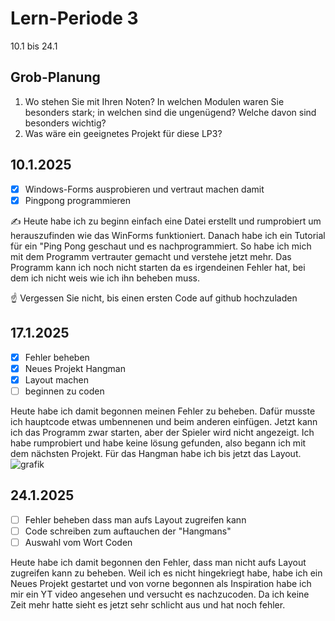 # Lern-Periode 3

10.1 bis 24.1

## Grob-Planung

1. Wo stehen Sie mit Ihren Noten? In welchen Modulen waren Sie besonders stark; in welchen sind die ungenügend? Welche davon sind besonders wichtig?
4. Was wäre ein geeignetes Projekt für diese LP3?

## 10.1.2025

- [X] Windows-Forms ausprobieren und vertraut machen damit
- [X] Pingpong programmieren

✍️ Heute habe ich zu beginn einfach eine Datei erstellt und rumprobiert um herauszufinden wie das WinForms funktioniert. Danach habe ich ein Tutorial für ein "Ping Pong geschaut und es nachprogrammiert. So habe ich mich mit dem Programm vertrauter gemacht und verstehe jetzt mehr. Das Programm kann ich noch nicht starten da es irgendeinen Fehler hat, bei dem ich nicht weis wie ich ihn beheben muss. 

☝️ Vergessen Sie nicht, bis einen ersten Code auf github hochzuladen

## 17.1.2025
- [X] Fehler beheben
- [X] Neues Projekt Hangman
- [X] Layout machen
- [ ] beginnen zu coden

Heute habe ich damit begonnen meinen Fehler zu beheben. Dafür musste ich hauptcode etwas umbennenen und beim anderen einfügen. Jetzt kann ich das Programm zwar starten, aber der Spieler wird nicht angezeigt. Ich habe rumprobiert und habe keine lösung gefunden, also begann ich mit dem nächsten Projekt. Für das Hangman habe ich bis jetzt das Layout.
![grafik](https://github.com/user-attachments/assets/690b1a9d-f4b4-47e1-b31e-b02c0a26923b)

## 24.1.2025
- [ ] Fehler beheben dass man aufs Layout zugreifen kann
- [ ] Code schreiben zum auftauchen der "Hangmans"
- [ ] Auswahl vom Wort Coden

Heute habe ich damit begonnen den Fehler, dass man nicht aufs Layout zugreifen kann zu beheben. Weil ich es nicht hingekriegt habe, habe ich ein Neues Projekt gestartet und von vorne begonnen als Inspiration habe ich mir ein YT video angesehen und versucht es nachzucoden. Da ich keine Zeit mehr hatte sieht es jetzt sehr schlicht aus und hat noch fehler.
